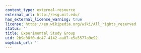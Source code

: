 ```yaml
---
content_type: external-resource
external_url: http://esg.mit.edu/
has_external_license_warning: true
license: https://en.wikipedia.org/wiki/All_rights_reserved
status: ''
title: Experimental Study Group
uid: 2b9e38f0-dc47-4142-aa07-e5a5577a9e92
wayback_url: ''
---
```

